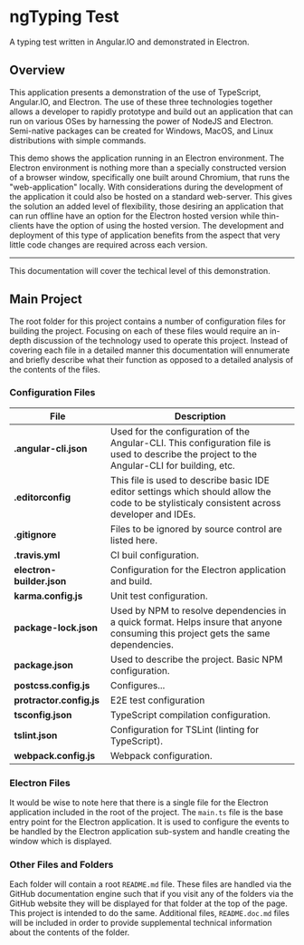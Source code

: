 # ngTyping Test

A typing test written in Angular.IO and demonstrated in Electron.

## Overview

This application presents a demonstration of the use of TypeScript, Angular.IO, and Electron. The use of these three technologies together allows a developer to rapidly prototype and build out an application that can run on various OSes by harnessing the power of NodeJS and Electron. Semi-native packages can be created for Windows, MacOS, and Linux distributions with simple commands.

This demo shows the application running in an Electron environment. The Electron environment is nothing more than a specially constructed version of a browser window, specifically one built around Chromium, that runs the "web-application" locally. With considerations during the development of the application it could also be hosted on a standard web-server. This gives the solution an added level of flexibility, those desiring an application that can run offline have an option for the Electron hosted version while thin-clients have the option of using the hosted version. The development and deployment of this type of application benefits from the aspect that very little code changes are required across each version.

---

This documentation will cover the techical level of this demonstration. 

## Main Project

The root folder for this project contains a number of configuration files for building the project. Focusing on each of these files would require an in-depth discussion of the technology used to operate this project. Instead of covering each file in a detailed manner this documentation will ennumerate and briefly describe what their function as opposed to a detailed analysis of the contents of the files.

### Configuration Files

|File|Description|
|----|-----------|
| **.angular-cli.json** | Used for the configuration of the Angular-CLI. This configuration file is used to describe the project to the Angular-CLI for building, etc. |
| **.editorconfig** | This file is used to describe basic IDE editor settings which should allow the code to be stylisticaly consistent across developer and IDEs. |
| **.gitignore** | Files to be ignored by source control are listed here. |
| **.travis.yml** | CI buil configuration. |
| **electron-builder.json** | Configuration for the Electron application and build. |
| **karma.config.js** | Unit test configuration. |
| **package-lock.json** | Used by NPM to resolve dependencies in a quick format. Helps insure that anyone consuming this project gets the same dependencies. |
| **package.json** | Used to describe the project. Basic NPM configuration. |
| **postcss.config.js** | Configures... |
| **protractor.config.js** | E2E test configuration |
| **tsconfig.json** | TypeScript compilation configuration. |
| **tslint.json** | Configuration for TSLint (linting for TypeScript). |
| **webpack.config.js** | Webpack configuration. |

### Electron Files

It would be wise to note here that there is a single file for the Electron application included in the root of the project. The `main.ts` file is the base entry point for the Electron application. It is used to configure the events to be handled by the Electron application sub-system and handle creating the window which is displayed.

### Other Files and Folders

Each folder will contain a root `README.md` file. These files are handled via the GitHub documentation engine such that if you visit any of the folders via the GitHub website they will be displayed for that folder at the top of the page. This project is intended to do the same. Additional files, `README.doc.md` files will be included in order to provide supplemental technical information about the contents of the folder.

